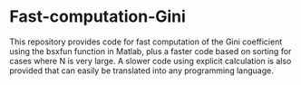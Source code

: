 # Fast-computation-Gini
This repository provides code for fast computation of the Gini coefficient using the bsxfun function in Matlab, plus a faster code based on sorting for cases where N is very large. 
A slower code using explicit calculation is also provided that can easily be translated into any programming language.
